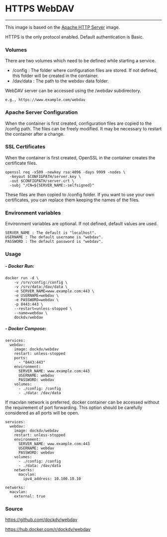 # HTTPS WebDAV 

---

This image is based on the [Apache HTTP Server] image. 

HTTPS is the only protocol enabled. Default authentication is Basic.

### Volumes

There are two volumes which need to be defined while starting a service.

- /config : The folder where configuration files are stored. If not defined, this folder will be created in the container.
- /dav/data : The path to the webdav data folder.

WebDAV server can be accessed using the /webdav subdirectory.

    e.g., https://www.example.com/webdav

### Apache Server Configuration

When the container is first created, configuration files are copied to the /config path. The files can be freely modified. It may be necessary to restart the container after a change.

### SSL Certificates

When the container is first created, OpenSSL in the container creates the certificate files. 

```
openssl req -x509 -newkey rsa:4096 -days 9999 -nodes \
  -keyout $CONFIGPATH/server.key \
  -out $CONFIGPATH/server.crt \
  -subj "/CN=${SERVER_NAME:-selfsigned}"
```

These files are then copied to /config folder. If you want to use your own certificates, you can replace them keeping the names of the files.

### Environment variables

Environment variables are optional. If not defined, default values are used.

```
SERVER_NAME : The default is "localhost".
USERNAME : The default username is "webdav".
PASSWORD : The default password is "webdav".
```

### Usage

##### - Docker Run:
```
docker run -d \
    -v /srv/config:/config \
    -v /srv/data:/dav/data \
    -e SERVER_NAME=www.example.com:443 \
    -e USERNAME=webdav \
    -e PASSWORD=webdav \
    -p 8443:443 \
    --restart=unless-stopped \
    --name=webdav \
    dockdv/webdav
```

##### - Docker Compose:

```
services:
  webdav:
    image: dockdv/webdav
    restart: unless-stopped
    ports:
      - "8443:443"
    environment:
      SERVER_NAME: www.example.com:443
      USERNAME: webdav
      PASSWORD: webdav
    volumes:
      - ./config: /config
      - ./data: /dav/data
```

If macvlan network is preferred, docker container can be accessed without the requirement of port forwarding. This option should be carefully considered as all ports will be open.

```
services:
  webdav:
    image: dockdv/webdav
    restart: unless-stopped
    environment:
      SERVER_NAME: www.example.com:443
      USERNAME: webdav
      PASSWORD: webdav
    volumes:
      - ./config: /config
      - ./data: /dav/data
    networks:
      macvlan:
        ipv4_address: 10.100.10.10
      
networks:
  macvlan:
    external: true
```


### Source

https://github.com/dockdv/webdav

https://hub.docker.com/r/dockdv/webdav

[Apache HTTP Server]: <https://hub.docker.com/_/httpd>
